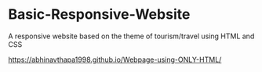 # Basic-Responsive-Website
A responsive website based on the theme of tourism/travel using HTML and CSS 

https://abhinavthapa1998.github.io/Webpage-using-ONLY-HTML/
